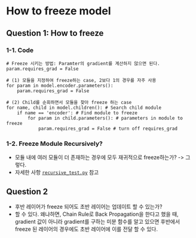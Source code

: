 # How to freeze model
## Question 1: How to freeze
### 1-1. Code
```
# Freeze 시키는 방법: Paramter의 gradient를 계산하지 않으면 된다.
param.requires_grad = False

# (1) 모듈을 지정하여 freeze하는 case, 2보다 1의 경우를 자주 사용
for param in model.encoder.parameters():
    param.requires_grad = False

# (2) Child를 순회하면서 모듈을 찾아 freeze 하는 case
for name, child in model.children(): # Search child module
    if name == 'encoder': # Find module to freeze
        for param in child.parameters(): # parameters in module to freeze
            param.requires_grad = False # turn off requires_grad
```
### 1-2. Freeze Module Recursively?
* 모듈 내에 여러 모듈이 더 존재하는 경우에 모두 재귀적으로 freeze하는가? -> 그렇다.
* 자세한 사항 <a href="./recursive_test.py"><code>recursive_test.py</code></a> 참고

## Question 2
* 후반 레이어가 freeze 되어도 초반 레이어는 업데이트 할 수 있는가?
* 할 수 있다. 왜냐하면, Chain Rule로 Back Propagation을 한다고 했을 때, gradient 값이 아니라 gradient를 구하는 미분 함수를 알고 있으면 후반에서 freeze 된 레이어의 경우에도 초반 레이어에 이를 전달 할 수 있다.